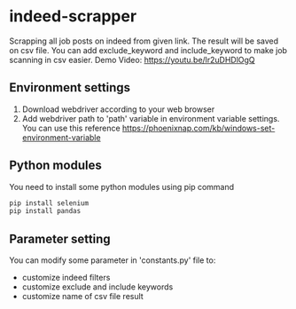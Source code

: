 # indeed-scrapper
Scrapping all job posts on indeed from given link. The result will be saved on csv file. You can add exclude_keyword and include_keyword to make job scanning in csv easier. Demo Video: https://youtu.be/lr2uDHDlOgQ

## Environment settings
1. Download webdriver according to your web browser 
2. Add webdriver path to 'path' variable in environment variable settings. You can use this reference https://phoenixnap.com/kb/windows-set-environment-variable

## Python modules
You need to install some python modules using pip command
``` bash
pip install selenium
pip install pandas
```

## Parameter setting
You can modify some parameter in 'constants.py' file to:
- customize indeed filters
- customize exclude and include keywords
- customize name of csv file result
